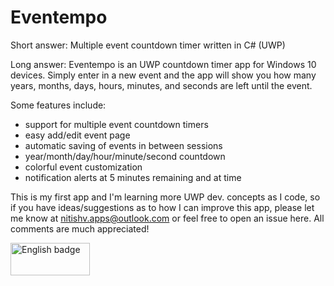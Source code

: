 # Eventempo
Short answer: Multiple event countdown timer written in C# (UWP)

Long answer: Eventempo is an UWP countdown timer app for Windows 10 devices. Simply enter in a new event and the app will show you how many years, months, days, hours, minutes, and seconds are left until the event.

Some features include:

* support for multiple event countdown timers
* easy add/edit event page
* automatic saving of events in between sessions
* year/month/day/hour/minute/second countdown
* colorful event customization
* notification alerts at 5 minutes remaining and at time

This is my first app and I'm learning more UWP dev. concepts as I code, so if you have ideas/suggestions as to how I can improve this app, please let me know at nitishv.apps@outlook.com or feel free to open an issue here. All comments are much appreciated!

<a href='//www.microsoft.com/store/apps/9PCFMSX2G386?cid=storebadge&ocid=badge'><img src='images/English_get_L.png' alt='English badge' style='width: 127px; height: 52px;'/></a>
